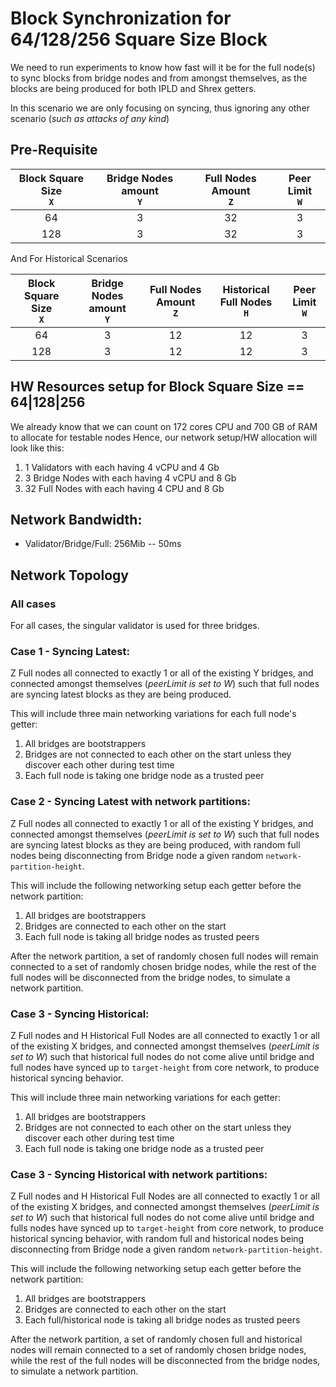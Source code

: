 # Block Synchronization for 64/128/256 Square Size Block

We need to run experiments to know how fast will it be for the full node(s) to sync blocks from bridge nodes and from amongst themselves, as the blocks are being produced for
both IPLD and Shrex getters.

In this scenario we are only focusing on syncing, thus ignoring any other scenario (_such as attacks of any kind_)

## Pre-Requisite

| Block Square Size<br />`X` |            Bridge Nodes amount <br />`Y`             |  Full Nodes Amount <br />`Z` | Peer Limit <br />`W` |
| :---------------------------: | :-----------------------------------------: | :---------------------------: | :---------------------------: |
|              64               | 3 | 32 | 3 |  
|              128               |  3  | 32 | 3 | 

And For Historical Scenarios

| Block Square Size<br />`X` |            Bridge Nodes amount <br />`Y`             |  Full Nodes Amount <br />`Z` | Historical Full Nodes <br />`H` | Peer Limit <br />`W` |
| :---------------------------: | :-----------------------------------------: | :---------------------------: | :---------------------------: | :---------------------------: |
|              64               | 3 | 12 | 12 |   3 |  
|              128               |  3  | 12 | 12 |  3 |

## HW Resources setup for Block Square Size ==  64|128|256

We already know that we can count on 172 cores CPU and 700 GB of RAM to allocate for testable nodes
Hence, our network setup/HW allocation will look like this:

1. 1 Validators with each having 4 vCPU and 4 Gb
2. 3 Bridge Nodes with each having 4 vCPU and 8 Gb
3. 32 Full Nodes with each having 4 CPU and 8 Gb

## Network Bandwidth:

- Validator/Bridge/Full: 256Mib -- 50ms

## Network Topology

### All cases
For all cases, the singular validator is used for three bridges.

### Case 1 - Syncing Latest:

Z Full nodes all connected to exactly 1 or all of the existing Y bridges, and connected amongst themselves (_peerLimit is set to W_) such that full nodes are syncing latest blocks as they are being produced.

This will include three main networking variations for each full node's getter:

1. All bridges are bootstrappers
2. Bridges are not connected to each other on the start unless they discover each other during test time
3. Each full node is taking one bridge node as a trusted peer

### Case 2 - Syncing Latest with network partitions:

Z Full nodes all connected to exactly 1 or all of the existing Y bridges, and connected amongst themselves (_peerLimit is set to W_) such that full nodes are syncing latest blocks as they are being produced, with random full nodes being disconnecting from Bridge node a given random `network-partition-height`.

This will include the following networking setup each getter before the network partition:

1. All bridges are bootstrappers
2. Bridges are connected to each other on the start
3. Each full node is taking all bridge nodes as trusted peers

After the network partition, a set of randomly chosen full nodes will remain connected to a set of randomly chosen bridge nodes, while the rest of the full nodes will be disconnected from the bridge nodes,
to simulate a network partition.


### Case 3 - Syncing Historical:
  

Z Full nodes and H Historical Full Nodes are all connected to exactly 1 or all of the existing X bridges, and connected amongst themselves (_peerLimit is set to W_) such that historical full nodes do not come alive until bridge and full nodes have synced up to `target-height` from core network, to produce historical syncing behavior.

This will include three main networking variations for each getter:

1. All bridges are bootstrappers
2. Bridges are not connected to each other on the start unless they discover each other during test time
3. Each full node is taking one bridge node as a trusted peer

### Case 3 - Syncing Historical with network partitions:

Z Full nodes and H Historical Full Nodes are all connected to exactly 1 or all of the existing X bridges, and connected amongst themselves (_peerLimit is set to W_) such that historical full nodes do not come alive until bridge and fulls nodes have synced up to `target-height` from core network, to produce historical syncing behavior, with random full and historical nodes being disconnecting from Bridge node a given random `network-partition-height`.

This will include the following networking setup each getter before the network partition:

1. All bridges are bootstrappers
2. Bridges are connected to each other on the start
3. Each full/historical node is taking all bridge nodes as trusted peers

After the network partition, a set of randomly chosen full and historical nodes will remain connected to a set of randomly chosen bridge nodes, while the rest of the full nodes will be disconnected from the bridge nodes,
to simulate a network partition.